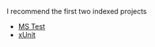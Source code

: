 I recommend the first two indexed projects 

- [MS Test](https://github.com/Articunatu/System-Testing/tree/main/01_MS_Test)
- [xUnit](https://github.com/Articunatu/System-Testing/tree/main/03_-_XUnit_and_Acceptance_testing)
